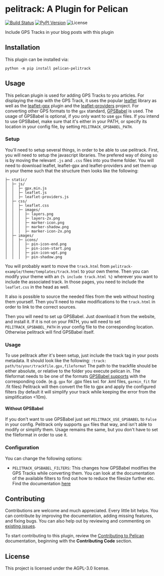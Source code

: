 pelitrack: A Plugin for Pelican
====================================================

[![Build Status](https://img.shields.io/github/workflow/status/pelican-plugins/pelitrack/build)](https://github.com/pelican-plugins/pelitrack/actions)
[![PyPI Version](https://img.shields.io/pypi/v/pelican-pelitrack)](https://pypi.org/project/pelican-pelitrack/)
![License](https://img.shields.io/pypi/l/pelican-pelitrack?color=blue)

Include GPS Tracks in your blog posts with this plugin

Installation
------------

This plugin can be installed via:

    python -m pip install pelican-pelitrack

Usage
-----

This pelican plugin is used for adding GPS Tracks to you articles. For displaying the map with the GPS Track,
it uses the popular [leaflet][] library as well as the [leaflet-gpx][] plugin and the [leaflet-providers][] project. For converting other GPS formats to the `gpx` standard, [GPSBabel][]
is used. The usage of GPSBabel is optional, if you only want to use `gpx` files. If you intend to use GPSBabel, make sure that it's either in your PATH, or specify its location in your config file, by
setting `PELITRACK_GPSBABEL_PATH`.

[leaflet-gpx]: https://github.com/mpetazzoni/leaflet-gpx
[leaflet]: https://leafletjs.com/
[leaflet-providers]: https://github.com/leaflet-extras/leaflet-providers
[GPSBabel]: https://www.gpsbabel.org/index.html

### Setup
You'll need to setup several things, in order to be able to use pelitrack. First, you will need to setup the javascript libraries. The prefered way of doing so is by moving the relevant `.js` and `.css`
files into you theme folder. You will need to download leaflet, leaflet-gpx and leaflet-providers and set them up in your theme such that the structure then looks like the following:
```theme/
├─ static/
│  ├─ js/
│  │  ├─ gpx.min.js
│  │  ├─ leaflet.js
│  │  ├─ leaflet-providers.js
│  ├─ css/
│  │  ├─ leaflet.css
│  │  ├─ images/
│  │  │  ├─ layers.png
│  │  │  ├─ layers-2x.png
│  │  │  ├─ marker-icon.png
│  │  │  ├─ marker-shadow.png
│  │  │  ├─ marker-icon-2x.png
│  ├─ images/
│  │  ├─ icons/
│  │  │  ├─ pin-icon-end.png
│  │  │  ├─ pin-icon-start.png
│  │  │  ├─ pin-icon-wpt.png
│  │  │  ├─ pin-shadow.png
```
You will probably want to move the `track.html` from `pelitrack-example/theme/templates/track.html` to your own theme. Then you can modify your theme with an `{% include track.html %}` wherever
you want to include the associated track. In those pages, you need to include the `leaflet.css` in the head as well.

It also is possible to source the needed files from the web without hosting them yourself. Then you'll need to make modifications to the `track.html` in order to link to the correct sources.

Then you will need to set up GPSBabel. Just download it from the website, and install it. If it is not on your PATH, you will need to set `PELITRACK_GPSBABEL_PATH` in your config file to the corresponding
location. Otherwise pelitrack will find GPSBabel itself.

### Usage
To use pelitrack after it's been setup, just include the track tag in your posts metadata. It should look like the following:
```:track: path/to/your/trackfile.gpx,fileformat```
The path to the trackfile should be either absolute, or relative to the folder you execute pelican in. The fileformat needs to be one of the formats [GPSBabel supports][] with the corresponding code.
(e.g. `gpx` for .gpx files `kml` for .kml files, `garmin_fit` for .fit files)
Pelitrack will then convert the file to gpx and apply the configured filters (by default it will simplify your track while keeping the error from the simplification <10m).

[GPSBabel supports]: https://www.gpsbabel.org/htmldoc-1.8.0/The_Formats.html

#### Without GPSBabel
If you don't want to use GPSBabel just set `PELITRACK_USE_GPSBABEL` to `False` in your config. Pelitrack only supports `gpx` files that way, and isn't able to modify or simplify them.
Usage remains the same, but you don't have to set the fileformat in order to use it.

### Configuration

You can change the following options:
* `PELITRACK_GPSBABEL_FILTERS`:
This changes how GPSBabel modifies the GPS Tracks while converting them. You can look at the documentation of the available filters to find out how to reduce the filesize further etc.
Find the documentation [here][]

[here]: https://www.gpsbabel.org/htmldoc-1.8.0/Data_Filters.html

Contributing
------------

Contributions are welcome and much appreciated. Every little bit helps. You can contribute by improving the documentation, adding missing features, and fixing bugs. You can also help out by reviewing and commenting on [existing issues][].

To start contributing to this plugin, review the [Contributing to Pelican][] documentation, beginning with the **Contributing Code** section.

[existing issues]: https://github.com/pelican-plugins/pelitrack/issues
[Contributing to Pelican]: https://docs.getpelican.com/en/latest/contribute.html

License
-------

This project is licensed under the AGPL-3.0 license.
